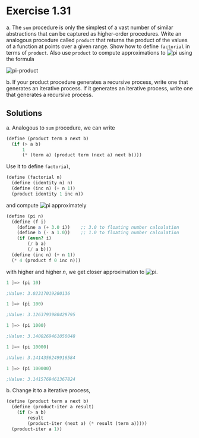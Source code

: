 Exercise 1.31
=============
a. The `sum` procedure is only the simplest of a vast number of similar abstractions that can be captured as higher-order procedures.
Write an analogous procedure called `product` that returns the product of the values of a function at points over a given range. 
Show how to define `factorial` in terms of `product`. Also use `product` to compute approximations to ![pi][1] using the formula

![pi-product][2]

b. If your product procedure generates a recursive process, write one that generates an iterative process. 
If it generates an iterative process, write one that generates a recursive process.

[1]: https://latex.codecogs.com/svg.image?\inline&space;\pi
[2]: https://latex.codecogs.com/svg.image?\frac{\pi}{4}=\frac{2\cdot&space;4\cdot&space;4\cdot&space;6\cdot&space;6\cdot&space;8}{3\cdot&space;3\cdot&space;5\cdot&space;5\cdot&space;7\cdot&space;7}


Solutions
---------
a. Analogous to `sum` procedure, we can write

```scheme
(define (product term a next b)
  (if (> a b)
      1
      (* (term a) (product term (next a) next b))))
```

Use it to define `factorial`,

```scheme
(define (factorial n)
  (define (identity n) n)
  (define (inc n) (+ n 1))
  (product identity 1 inc n))
```

and compute ![pi][1] approximately

```scheme
(define (pi n)
  (define (f i)
    (define a (+ 3.0 i))    ;; 3.0 to floating number calculation
    (define b (- a 1.0))    ;; 1.0 to floating number calculation
    (if (even? i)
        (/ b a)
        (/ a b)))
  (define (inc n) (+ n 1))
  (* 4 (product f 0 inc n)))
```

with higher and higher *n*, we get closer approximation to ![pi][1].

```scheme
1 ]=> (pi 10)

;Value: 3.02317019200136

1 ]=> (pi 100)

;Value: 3.1263793980429795

1 ]=> (pi 1000)

;Value: 3.1400269461050048

1 ]=> (pi 10000)

;Value: 3.1414356249916584

1 ]=> (pi 100000)

;Value: 3.1415769461367824
```


b. Change it to a iterative process,

```scheme
(define (product term a next b)
  (define (product-iter a result)
    (if (> a b)
        result
        (product-iter (next a) (* result (term a)))))
  (product-iter a 1))
```
